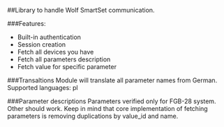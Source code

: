 ##Library to handle Wolf SmartSet communication.

###Features:
- Built-in authentication
- Session creation
- Fetch all devices you have
- Fetch all parameters description
- Fetch value for specific parameter

###Transaltions
Module will translate all parameter names from German.
Supported languages: pl

###Parameter descriptions
Parameters verified only for FGB-28 system.
Other should work.
Keep in mind that core implementation of fetching parameters is removing duplications by value_id and name.
